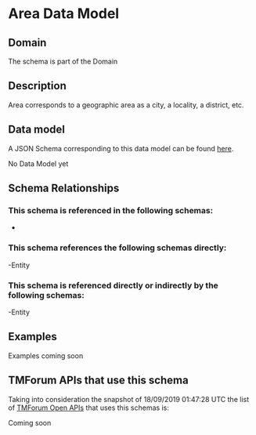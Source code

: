 # Area Data Model

## Domain

The  schema is part of the  Domain

## Description

Area corresponds to a geographic area as a city, a locality, a district, etc.

## Data model

A JSON Schema corresponding to this data model can be found
[here](https://github.com/tmforum-rand/schemas/blob/master/Common/Area.schema.json).

No Data Model yet

## Schema Relationships

### This schema is referenced in the following schemas:

-

### This schema references the following schemas directly:

-Entity

### This schema is referenced directly or indirectly by the following schemas:

-Entity



## Examples

Examples coming soon

## TMForum APIs that use this schema

Taking into consideration the snapshot of 18/09/2019 01:47:28 UTC the list of [TMForum Open APIs](https://www.tmforum.org/open-apis/) that uses this schemas is:

Coming soon